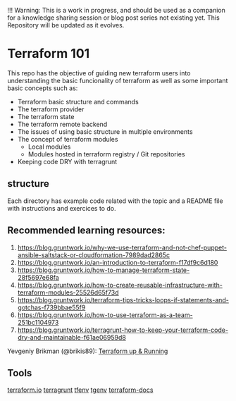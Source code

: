 !!! Warning: This is a work in progress, and should be used as a companion for a knowledge sharing session or blog post series not existing yet. This Repository will be updated as it evolves. 

# Terraform 101 

This repo has the objective of guiding new terraform users into understanding the basic funcionality of terraform as well as some important basic concepts such as: 

* Terraform basic structure and commands
* The terraform provider
* The terraform state
* The terraform remote backend
* The issues of using basic structure in multiple environments
* The concept of terraform modules
    * Local modules
    * Modules hosted in terraform registry / Git repositories
* Keeping code DRY with terragrunt

## structure

Each directory has example code related with the topic and a README file with instructions and exercices to do. 


## Recommended learning resources: 

1) https://blog.gruntwork.io/why-we-use-terraform-and-not-chef-puppet-ansible-saltstack-or-cloudformation-7989dad2865c
2) https://blog.gruntwork.io/an-introduction-to-terraform-f17df9c6d180
3) https://blog.gruntwork.io/how-to-manage-terraform-state-28f5697e68fa
4) https://blog.gruntwork.io/how-to-create-reusable-infrastructure-with-terraform-modules-25526d65f73d
5) https://blog.gruntwork.io/terraform-tips-tricks-loops-if-statements-and-gotchas-f739bbae55f9
6) https://blog.gruntwork.io/how-to-use-terraform-as-a-team-251bc1104973
7) https://blog.gruntwork.io/terragrunt-how-to-keep-your-terraform-code-dry-and-maintainable-f61ae06959d8

Yevgeniy Brikman (@brikis89): [Terraform up & Running](https://www.terraformupandrunning.com/)


## Tools 

[terraform.io](https://terraform.io)
[terragrunt](https://terragrunt.gruntwork.io)
[tfenv](https://github.com/tfutils/tfenv)
[tgenv](https://github.com/cunymatthieu/tgenv)
[terraform-docs](https://terraform-docs.io/)
